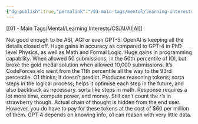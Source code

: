 ```yaml
---
{"dg-publish":true,"permalink":"/01-main-tags/mental/learning-interests/cs/ai/misc-ai-shit/open-ai-o1-straw-berry/","created":"2024-10-11T12:57:27.457+05:30","updated":"2024-10-11T00:35:03.000+05:30"}
---
```


[[01 - Main Tags/Mental/Learning Interests/CS/AI/AI\|AI]]

Not good enough to be ASI, AGI or even GPT-5. OpenAI is keeping all the details closed off.
Huge gains in accuracy as compared to GPT-4 in PhD level Physics, as well as Math and Formal Logic.
Huge gains in programming capability. When allowed 50 submissions, in the 50th percentile of IOI, but broke the gold medal solution when allowed 10,000 submissions.
It’s CodeForces elo went from the 11th percentile all the way to the 93rd percentile. 
O1 thinks; it doesn’t predict. 
Produces reasoning tokens; sorta steps in the logical process; helps it optimise each step in the future, and also backtrack as necessary. sorta like steps in math. 
Response requires a lot more time, compute power, and money.
Still can’t count the r’s in strawberry though. Actual chain of thought is hidden from the end user. However, you do have to pay for these tokens at the cost of $60 per million of them. 
GPT 4 depends on knowing info, o1 can reason with very little data.